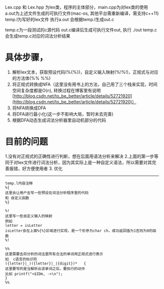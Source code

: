 Lex.cpp 和 Lex.hpp 为lex类，程序的主体部分，main.cpp为对lex类的使用
a.out为上述文件生成的可执行文件(mac-os, 其他平台需重新编译，需支持c++11)
temp.l为写好的lex文件
执行a.out 会根据temp.l生成out.c

temp.c为一段测试的c源代码
out.c编译后生成可执行文件out, 执行 ./out temp.c 会生成temp.c对应的词法分析结果

# 具体步骤，
1. 解析lex文本，获取预设代码(%{%})，自定义输入映射(%!%!)，正规式与对应的方法体(%% %%)
2. 将正规式转换成NFA（这里没有用书上的方法，自己用了三个栈来实现，时间空间复杂度都是O(n), 转换过程在博客里有说明[http://blog.csdn.net/to_be_better/article/details/52721920](http://blog.csdn.net/to_be_better/article/details/52721920)）
3. 将NFA转换成DFA
4. 将DFA进行最小化(这一步不影响大局，暂时未去完善)
5. 根据DFA动态生成词法分析器里自动机部分的代码

# 目前的问题
1.没有对正规式的正确性进行判断，想在后面用语法分析来解决
2.上面的第一步等同于对lex文件进行词法分析，因为其实际上是一种自定义语法，所以需要对其完善报错，好方便使用者
3. 优化

---------------------
	temp.l内容注释
	%{
	这里会让用户去写一些预设在词法分析程序里的代码
	和 自定义函数
	%}

	%!
	这里写一些自定义输入的映射
	例如
	letter = isLetter
	isLetter会在上面%{%}区域进行实现，是一个形参为char ch，成功返回值为1否则为0的函数
	%!

	%%
	这里需要去将分析的词法里所有合法的单词用正规式进行表示
	如  c语言的标识符
	({letter}|_)({letter}|_|{digit})*   {
	这里要写的是当解析出该单词之后，要执行的动作
	比如 printf("<$IDm, ->\n");
	}
	%%

